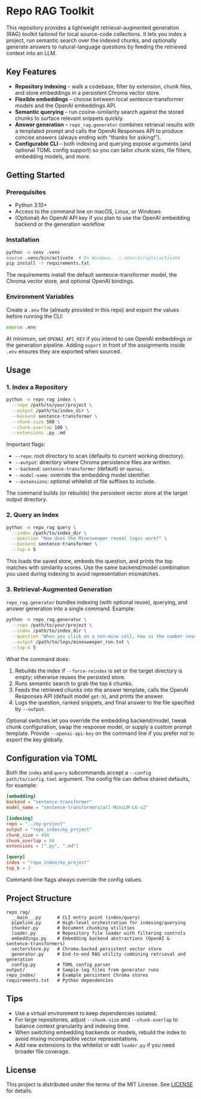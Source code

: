 # Repo RAG Toolkit

This repository provides a lightweight retrieval-augmented generation (RAG) toolkit tailored for local source-code collections. It lets you index a project, run semantic search over the indexed chunks, and optionally generate answers to natural-language questions by feeding the retrieved context into an LLM.

## Key Features

- **Repository indexing** – walk a codebase, filter by extension, chunk files, and store embeddings in a persistent Chroma vector store.
- **Flexible embeddings** – choose between local sentence-transformer models and the OpenAI embeddings API.
- **Semantic querying** – run cosine-similarity search against the stored chunks to surface relevant snippets quickly.
- **Answer generation** – `repo_rag.generator` combines retrieval results with a templated prompt and calls the OpenAI Responses API to produce concise answers (always ending with “thanks for asking!”).
- **Configurable CLI** – both indexing and querying expose arguments (and optional TOML config support) so you can tailor chunk sizes, file filters, embedding models, and more.

## Getting Started

### Prerequisites

- Python 3.10+
- Access to the command line on macOS, Linux, or Windows
- (Optional) An OpenAI API key if you plan to use the OpenAI embedding backend or the generation workflow

### Installation

```bash
python -m venv .venv
source .venv/bin/activate  # On Windows: .\.venv\Scripts\activate
pip install -r requirements.txt
```

The requirements install the default sentence-transformer model, the Chroma vector store, and optional OpenAI bindings.

### Environment Variables

Create a `.env` file (already provided in this repo) and export the values before running the CLI:

```bash
source .env
```

At minimum, set `OPENAI_API_KEY` if you intend to use OpenAI embeddings or the generation pipeline. Adding `export` in front of the assignments inside `.env` ensures they are exported when sourced.

## Usage

### 1. Index a Repository

```bash
python -m repo_rag index \
  --repo /path/to/your/project \
  --output /path/to/index_dir \
  --backend sentence-transformer \
  --chunk-size 500 \
  --chunk-overlap 100 \
  --extensions .py .md
```

Important flags:

- `--repo`: root directory to scan (defaults to current working directory).
- `--output`: directory where Chroma persistence files are written.
- `--backend`: `sentence-transformer` (default) or `openai`.
- `--model-name`: override the embedding model identifier.
- `--extensions`: optional whitelist of file suffixes to include.

The command builds (or rebuilds) the persistent vector store at the target output directory.

### 2. Query an Index

```bash
python -m repo_rag query \
  --index /path/to/index_dir \
  --question "How does the Minesweeper reveal logic work?" \
  --backend sentence-transformer \
  --top-k 5
```

This loads the saved store, embeds the question, and prints the top matches with similarity scores. Use the same backend/model combination you used during indexing to avoid representation mismatches.

### 3. Retrieval-Augmented Generation

`repo_rag.generator` bundles indexing (with optional reuse), querying, and answer generation into a single command. Example:

```bash
python -m repo_rag.generator \
  --repo /path/to/your/project \
  --index /path/to/index_dir \
  --question "When you click on a non-mine cell, how is the number revealed?" \
  --output /path/to/logs/minesweeper_run.txt \
  --top-k 5
```

What the command does:

1. Rebuilds the index if `--force-reindex` is set or the target directory is empty; otherwise reuses the persisted store.
2. Runs semantic search to grab the top *k* chunks.
3. Feeds the retrieved chunks into the answer template, calls the OpenAI Responses API (default model `gpt-5`), and prints the answer.
4. Logs the question, ranked snippets, and final answer to the file specified by `--output`.

Optional switches let you override the embedding backend/model, tweak chunk configuration, swap the response model, or supply a custom prompt template. Provide `--openai-api-key` on the command line if you prefer not to export the key globally.

## Configuration via TOML

Both the `index` and `query` subcommands accept a `--config path/to/config.toml` argument. The config file can define shared defaults, for example:

```toml
[embedding]
backend = "sentence-transformer"
model_name = "sentence-transformers/all-MiniLM-L6-v2"

[indexing]
repo = "../my-project"
output = "repo_index/my_project"
chunk_size = 400
chunk_overlap = 80
extensions = [".py", ".md"]

[query]
index = "repo_index/my_project"
top_k = 3
```

Command-line flags always override the config values.

## Project Structure

```
repo_rag/
  __main__.py      # CLI entry point (index/query)
  pipeline.py      # High-level orchestration for indexing/querying
  chunker.py       # Document chunking utilities
  loader.py        # Repository file loader with filtering controls
  embeddings.py    # Embedding backend abstractions (OpenAI & sentence-transformers)
  vectorstore.py   # Chroma-backed persistent vector store
  generator.py     # End-to-end RAG utility combining retrieval and generation
  config.py        # TOML config parser
output/            # Sample log files from generator runs
repo_index/        # Example persistent Chroma stores
requirements.txt   # Python dependencies
```

## Tips

- Use a virtual environment to keep dependencies isolated.
- For large repositories, adjust `--chunk-size` and `--chunk-overlap` to balance context granularity and indexing time.
- When switching embedding backends or models, rebuild the index to avoid mixing incompatible vector representations.
- Add new extensions to the whitelist or edit `loader.py` if you need broader file coverage.

## License

This project is distributed under the terms of the MIT License. See [LICENSE](LICENSE) for details.

